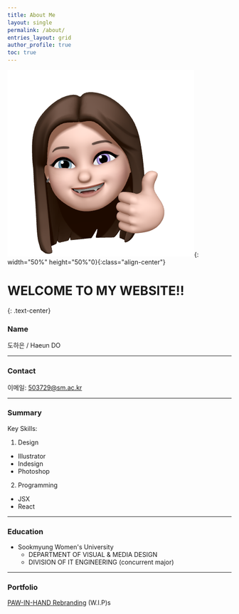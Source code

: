 ```yaml
---
title: About Me
layout: single
permalink: /about/
entries_layout: grid
author_profile: true
toc: true
---
```


![aboutme-icon](/assets/img/bio-avatar-1.png){: width="50%" height="50%"0}{:class="align-center"}

# WELCOME TO MY WEBSITE!!
{: .text-center}

### Name



도하은 / Haeun DO

-----

### Contact

이메일: 503729@sm.ac.kr


----------

### Summary


Key Skills:
1. Design
- Illustrator
- Indesign
- Photoshop


2. Programming
- JSX
- React

----------

### Education

- Sookmyung Women's University
	- DEPARTMENT OF VISUAL & MEDIA DESIGN
	- DIVISION OF IT ENGINEERING (concurrent major)

----------
    
### Portfolio
[PAW-IN-HAND Rebranding](/_pages/project.md) 
(W.I.P)s